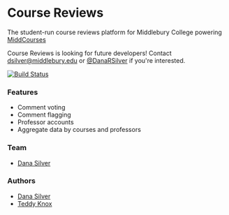 # Course Reviews

The student-run course reviews platform for Middlebury College powering
[MiddCourses](http://www.middcourses.com)

Course Reviews is looking for future developers! Contact dsilver@middlebury.edu
or [@DanaRSilver](https://twitter.com/danarsilver) if you're interested.

[![Build Status](https://travis-ci.org/coursereviews/coursereviews.svg?branch=master)](https://travis-ci.org/coursereviews/coursereviews)

### Features

 - Comment voting
 - Comment flagging
 - Professor accounts
 - Aggregate data by courses and professors

### Team

 - [Dana Silver](https://github.com/danasilver)

### Authors

 - [Dana Silver](https://github.com/danasilver)
 - [Teddy Knox](https://github.com/teddyknox)